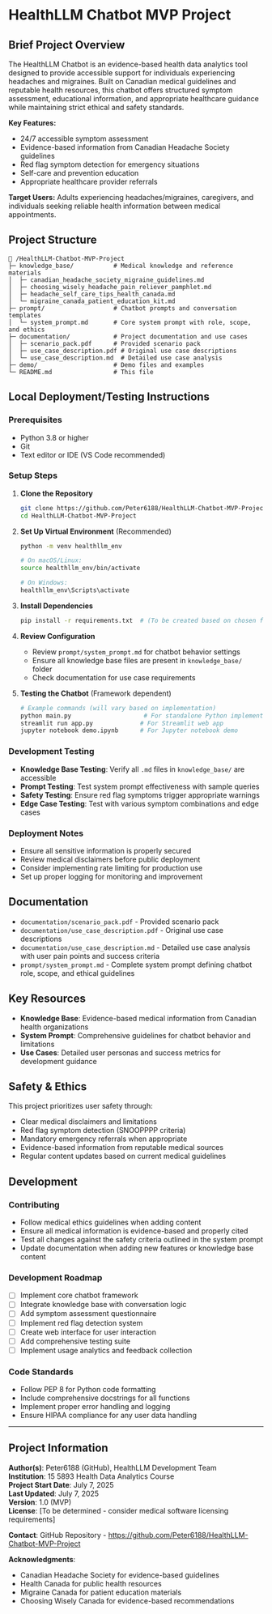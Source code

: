 # HealthLLM Chatbot MVP Project

## Brief Project Overview
The HealthLLM Chatbot is an evidence-based health data analytics tool designed to provide accessible support for individuals experiencing headaches and migraines. Built on Canadian medical guidelines and reputable health resources, this chatbot offers structured symptom assessment, educational information, and appropriate healthcare guidance while maintaining strict ethical and safety standards.

**Key Features:**
- 24/7 accessible symptom assessment
- Evidence-based information from Canadian Headache Society guidelines
- Red flag symptom detection for emergency situations
- Self-care and prevention education
- Appropriate healthcare provider referrals

**Target Users:** Adults experiencing headaches/migraines, caregivers, and individuals seeking reliable health information between medical appointments.

## Project Structure
```
📂 /HealthLLM-Chatbot-MVP-Project
├─ knowledge_base/           # Medical knowledge and reference materials
│  ├─ canadian_headache_society_migraine_guidelines.md
│  ├─ choosing_wisely_headache_pain_reliever_pamphlet.md
│  ├─ headache_self_care_tips_health_canada.md
│  └─ migraine_canada_patient_education_kit.md
├─ prompt/                   # Chatbot prompts and conversation templates
│  └─ system_prompt.md       # Core system prompt with role, scope, and ethics
├─ documentation/            # Project documentation and use cases
│  ├─ scenario_pack.pdf      # Provided scenario pack
│  ├─ use_case_description.pdf # Original use case descriptions
│  └─ use_case_description.md  # Detailed use case analysis
├─ demo/                     # Demo files and examples
└─ README.md                 # This file
```

## Local Deployment/Testing Instructions

### Prerequisites
- Python 3.8 or higher
- Git
- Text editor or IDE (VS Code recommended)

### Setup Steps
1. **Clone the Repository**
   ```bash
   git clone https://github.com/Peter6188/HealthLLM-Chatbot-MVP-Project.git
   cd HealthLLM-Chatbot-MVP-Project
   ```

2. **Set Up Virtual Environment** (Recommended)
   ```bash
   python -m venv healthllm_env
   
   # On macOS/Linux:
   source healthllm_env/bin/activate
   
   # On Windows:
   healthllm_env\Scripts\activate
   ```

3. **Install Dependencies**
   ```bash
   pip install -r requirements.txt  # (To be created based on chosen framework)
   ```

4. **Review Configuration**
   - Review `prompt/system_prompt.md` for chatbot behavior settings
   - Ensure all knowledge base files are present in `knowledge_base/` folder
   - Check documentation for use case requirements

5. **Testing the Chatbot** (Framework dependent)
   ```bash
   # Example commands (will vary based on implementation)
   python main.py                    # For standalone Python implementation
   streamlit run app.py             # For Streamlit web app
   jupyter notebook demo.ipynb      # For Jupyter notebook demo
   ```

### Development Testing
- **Knowledge Base Testing**: Verify all `.md` files in `knowledge_base/` are accessible
- **Prompt Testing**: Test system prompt effectiveness with sample queries
- **Safety Testing**: Ensure red flag symptoms trigger appropriate warnings
- **Edge Case Testing**: Test with various symptom combinations and edge cases

### Deployment Notes
- Ensure all sensitive information is properly secured
- Review medical disclaimers before public deployment
- Consider implementing rate limiting for production use
- Set up proper logging for monitoring and improvement

## Documentation
- `documentation/scenario_pack.pdf` - Provided scenario pack
- `documentation/use_case_description.pdf` - Original use case descriptions  
- `documentation/use_case_description.md` - Detailed use case analysis with user pain points and success criteria
- `prompt/system_prompt.md` - Complete system prompt defining chatbot role, scope, and ethical guidelines

## Key Resources
- **Knowledge Base**: Evidence-based medical information from Canadian health organizations
- **System Prompt**: Comprehensive guidelines for chatbot behavior and limitations
- **Use Cases**: Detailed user personas and success metrics for development guidance

## Safety & Ethics
This project prioritizes user safety through:
- Clear medical disclaimers and limitations
- Red flag symptom detection (SNOOPPPP criteria)
- Mandatory emergency referrals when appropriate
- Evidence-based information from reputable medical sources
- Regular content updates based on current medical guidelines

## Development
### Contributing
- Follow medical ethics guidelines when adding content
- Ensure all medical information is evidence-based and properly cited
- Test all changes against the safety criteria outlined in the system prompt
- Update documentation when adding new features or knowledge base content

### Development Roadmap
- [ ] Implement core chatbot framework
- [ ] Integrate knowledge base with conversation logic
- [ ] Add symptom assessment questionnaire
- [ ] Implement red flag detection system
- [ ] Create web interface for user interaction
- [ ] Add comprehensive testing suite
- [ ] Implement usage analytics and feedback collection

### Code Standards
- Follow PEP 8 for Python code formatting
- Include comprehensive docstrings for all functions
- Implement proper error handling and logging
- Ensure HIPAA compliance for any user data handling

---

## Project Information
**Author(s)**: Peter6188 (GitHub), HealthLLM Development Team  
**Institution**: 15 5893 Health Data Analytics Course  
**Project Start Date**: July 7, 2025  
**Last Updated**: July 7, 2025  
**Version**: 1.0 (MVP)  
**License**: [To be determined - consider medical software licensing requirements]

**Contact**: GitHub Repository - https://github.com/Peter6188/HealthLLM-Chatbot-MVP-Project  

**Acknowledgments**: 
- Canadian Headache Society for evidence-based guidelines
- Health Canada for public health resources
- Migraine Canada for patient education materials
- Choosing Wisely Canada for evidence-based recommendations
